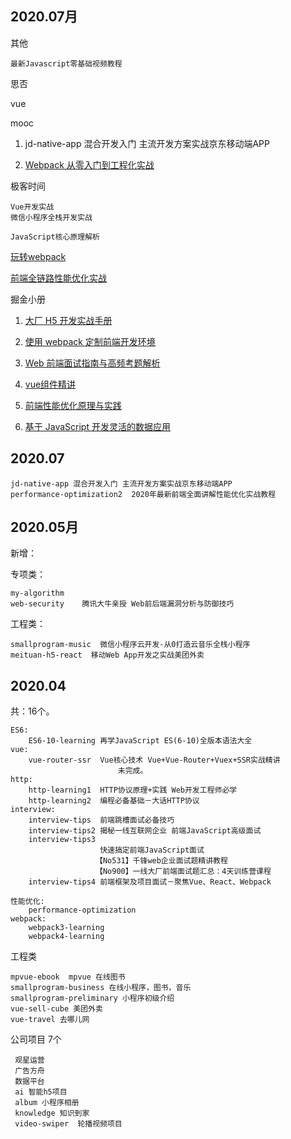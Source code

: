 

## 2020.07月

其他

	最新Javascript零基础视频教程
	
	
思否
	
vue

mooc
	
1. jd-native-app 混合开发入门 主流开发方案实战京东移动端APP
	
2. [Webpack 从零入门到工程化实战](https://www.imooc.com/read/29)

极客时间

	Vue开发实战
	微信小程序全栈开发实战
	
	JavaScript核心原理解析
	
[玩转webpack](https://time.geekbang.org/course/intro/100028901?utm_source=time_web&utm_medium=menu&utm_term=timewebmenu)

[前端全链路性能优化实战](https://time.geekbang.org/course/intro/257)

掘金小册
	
1. [大厂 H5 开发实战手册](https://juejin.im/book/5a7bfe595188257a7349b52a)

2. [使用 webpack 定制前端开发环境](https://juejin.im/book/5a6abad5518825733c144469)

3. [Web 前端面试指南与高频考题解析](https://juejin.im/book/5a8f9ddcf265da4e9f6fb959)

4. [vue组件精讲](https://juejin.im/book/5bc844166fb9a05cd676ebca/section/5bdc0e596fb9a049d7471ddb#heading-1)

5.  [前端性能优化原理与实践](https://juejin.im/book/5b936540f265da0a9624b04b/section/5bb6218ee51d450e7762f873#heading-5)


6. [基于 JavaScript 开发灵活的数据应用](https://juejin.im/book/5a93727bf265da4e8c452960)

## 2020.07
	
	jd-native-app 混合开发入门 主流开发方案实战京东移动端APP
	performance-optimization2  2020年最新前端全面讲解性能优化实战教程
	




## 2020.05月

新增：

专项类：
		
	my-algorithm	
	web-security	腾讯大牛亲授 Web前后端漏洞分析与防御技巧

工程类：

	smallprogram-music	微信小程序云开发-从0打造云音乐全栈小程序
	meituan-h5-react  移动Web App开发之实战美团外卖



## 2020.04

共：16个。

	ES6:
		ES6-10-learning 再学JavaScript ES(6-10)全版本语法大全 
	vue:
		vue-router-ssr 	Vue核心技术 Vue+Vue-Router+Vuex+SSR实战精讲
							未完成。
	http:
		http-learning1	HTTP协议原理+实践 Web开发工程师必学
		http-learning2	编程必备基础－大话HTTP协议
	interview:
		interview-tips	前端跳槽面试必备技巧
		interview-tips2	揭秘一线互联网企业 前端JavaScript高级面试
		interview-tips3	
		   				快速搞定前端JavaScript面试
		  			   【No531】千锋web企业面试题精讲教程
		  			   【No900】一线大厂前端面试题汇总：4天训练营课程
		interview-tips4	前端框架及项目面试－聚焦Vue、React、Webpack
			
	性能优化:
		performance-optimization
	webpack:
		webpack3-learning
		webpack4-learning
工程类

	mpvue-ebook  mpvue 在线图书
	smallprogram-business 在线小程序，图书，音乐
	smallprogram-preliminary 小程序初级介绍
	vue-sell-cube 美团外卖
	vue-travel 去哪儿网

公司项目 7个
	 
	 观星运营
	 广告方舟
	 数据平台
	 ai 智能h5项目
	 album 小程序相册
	 knowledge 知识到家
	 video-swiper  轮播视频项目
	
	 

	

